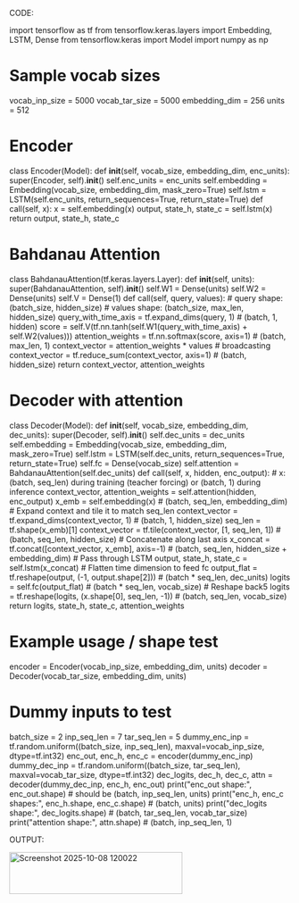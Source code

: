 CODE:

import tensorflow as tf
from tensorflow.keras.layers import Embedding, LSTM, Dense
from tensorflow.keras import Model
import numpy as np
# Sample vocab sizes
vocab_inp_size = 5000
vocab_tar_size = 5000
embedding_dim = 256
units = 512
# Encoder
class Encoder(Model):
    def __init__(self, vocab_size, embedding_dim, enc_units):
        super(Encoder, self).__init__()
        self.enc_units = enc_units
        self.embedding = Embedding(vocab_size, embedding_dim, mask_zero=True)
        self.lstm = LSTM(self.enc_units, return_sequences=True, return_state=True)
    def call(self, x):
        x = self.embedding(x)
        output, state_h, state_c = self.lstm(x)
        return output, state_h, state_c
# Bahdanau Attention
class BahdanauAttention(tf.keras.layers.Layer):
    def __init__(self, units):
        super(BahdanauAttention, self).__init__()
        self.W1 = Dense(units)
        self.W2 = Dense(units)
        self.V = Dense(1)
    def call(self, query, values):
        # query shape: (batch_size, hidden_size)
        # values shape: (batch_size, max_len, hidden_size)
        query_with_time_axis = tf.expand_dims(query, 1)  # (batch, 1, hidden)
        score = self.V(tf.nn.tanh(self.W1(query_with_time_axis) + self.W2(values)))
        attention_weights = tf.nn.softmax(score, axis=1)  # (batch, max_len, 1)
        context_vector = attention_weights * values  # broadcasting
        context_vector = tf.reduce_sum(context_vector, axis=1)  # (batch, hidden_size)
        return context_vector, attention_weights
# Decoder with attention
class Decoder(Model):
    def __init__(self, vocab_size, embedding_dim, dec_units):
        super(Decoder, self).__init__()
        self.dec_units = dec_units
        self.embedding = Embedding(vocab_size, embedding_dim, mask_zero=True)
        self.lstm = LSTM(self.dec_units, return_sequences=True, return_state=True)
        self.fc = Dense(vocab_size)
        self.attention = BahdanauAttention(self.dec_units)
    def call(self, x, hidden, enc_output):
        # x: (batch, seq_len) during training (teacher forcing) or (batch, 1) during inference
        context_vector, attention_weights = self.attention(hidden, enc_output)
        x_emb = self.embedding(x)  # (batch, seq_len, embedding_dim)
        # Expand context and tile it to match seq_len
        context_vector = tf.expand_dims(context_vector, 1)  # (batch, 1, hidden_size)
        seq_len = tf.shape(x_emb)[1]
        context_vector = tf.tile(context_vector, [1, seq_len, 1])  # (batch, seq_len, hidden_size)
        # Concatenate along last axis
        x_concat = tf.concat([context_vector, x_emb], axis=-1)  # (batch, seq_len, hidden_size + embedding_dim)
        # Pass through LSTM
        output, state_h, state_c = self.lstm(x_concat)
        # Flatten time dimension to feed fc
        output_flat = tf.reshape(output, (-1, output.shape[2]))  # (batch * seq_len, dec_units)
        logits = self.fc(output_flat)  # (batch * seq_len, vocab_size)
        # Reshape back5
        logits = tf.reshape(logits, (x.shape[0], seq_len, -1))  # (batch, seq_len, vocab_size)
        return logits, state_h, state_c, attention_weights
# Example usage / shape test
encoder = Encoder(vocab_inp_size, embedding_dim, units)
decoder = Decoder(vocab_tar_size, embedding_dim, units)
# Dummy inputs to test
batch_size = 2
inp_seq_len = 7
tar_seq_len = 5
dummy_enc_inp = tf.random.uniform((batch_size, inp_seq_len), maxval=vocab_inp_size, dtype=tf.int32)
enc_out, enc_h, enc_c = encoder(dummy_enc_inp)
dummy_dec_inp = tf.random.uniform((batch_size, tar_seq_len), maxval=vocab_tar_size, dtype=tf.int32)
dec_logits, dec_h, dec_c, attn = decoder(dummy_dec_inp, enc_h, enc_out)
print("enc_out shape:", enc_out.shape)        # should be (batch, inp_seq_len, units)
print("enc_h, enc_c shapes:", enc_h.shape, enc_c.shape)  # (batch, units)
print("dec_logits shape:", dec_logits.shape)  # (batch, tar_seq_len, vocab_tar_size)
print("attention shape:", attn.shape)         # (batch, inp_seq_len, 1)

OUTPUT:

<img width="310" height="75" alt="Screenshot 2025-10-08 120022" src="https://github.com/user-attachments/assets/b5100bf2-445d-4d66-88f7-9c1ae588d599" />
